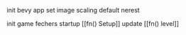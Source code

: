 init bevy app
set image scaling default nerest

init game fechers
	startup [[fn() Setup]]
	update [[fn() level]]

